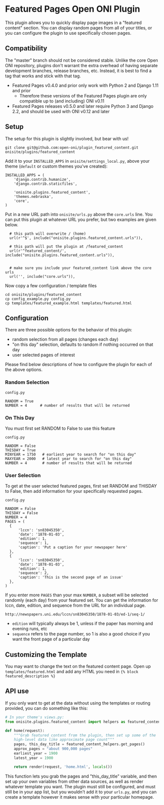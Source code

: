 # Featured Pages Open ONI Plugin

This plugin allows you to quickly display page images in a "featured content" section.  You can display random pages from all of your titles, or you can configure the plugin to use specifically chosen pages.

## Compatibility

The "master" branch should not be considered stable.  Unlike the core Open ONI
repository, plugins don't warrant the extra overhead of having separate
development branches, release branches, etc.  Instead, it is best to find a tag
that works and stick with that tag.

- Featured Pages v0.4.0 and prior only work with Python 2 and Django 1.11 and prior
  - Therefore these versions of the Featured Pages plugin are only compatible up to
    (and including) ONI v0.11
- Featured Pages releases v0.5.0 and later require Python 3 and Django 2.2, and
  should be used with ONI v0.12 and later

## Setup

The setup for this plugin is slightly involved, but bear with us!

```
git clone git@github.com:open-oni/plugin_featured_content.git onisite/plugins/featured_content
```

Add it to your `INSTALLED_APPS` in `onisite/settings_local.py`, above your theme (`default` or custom themes you've created):

```
INSTALLED_APPS = (
    'django.contrib.humanize',
    'django.contrib.staticfiles',

    'onisite.plugins.featured_content',
    'themes.nebraska',
    'core',
)

```

Put in a new URL path into `onisite/urls.py` above the `core.urls` line.  You can put this plugin at whatever URL you prefer, but two examples are given below.

```
  # this path will overwrite / (home)
  url(r'^$', include("onisite.plugins.featured_content.urls")),

  # this path will put the plugin at /featured_content
  url(r'^featured_content/', include("onisite.plugins.featured_content.urls")),


  # make sure you include your featured_content link above the core urls
  url('', include("core.urls")),
```

Now copy a few configuration / template files
```
cd onisite/plugins/featured_content
cp config_example.py config.py
cp templates/featured_example.html templates/featured.html
```

## Configuration

There are three possible options for the behavior of this plugin:

- random selection from all pages (changes each day)
- "on this day" selection, defaults to random if nothing occurred on that day
- user selected pages of interest

Please find below descriptions of how to configure the plugin for each of the above options.

### Random Selection

`config.py`

```
RANDOM = True
NUMBER = 4      # number of results that will be returned
```

### On This Day

You must first set RANDOM to False to use this feature

`config.py`

```
RANDOM = False
THISDAY = True
MINYEAR = 1750   # earliest year to search for "on this day"
MAXYEAR = 2000   # latest year to search for "on this day"
NUMBER = 4       # number of results that will be returned
```

### User Selection

To get at the user selected featured pages, first set RANDOM and THISDAY to False, then add information for your specifically requested pages.

`config.py`

```
RANDOM = False
THISDAY = False
NUMBER = 4
PAGES = (
  {
      'lccn': 'sn83045350',
      'date': '1878-01-03',
      'edition': 1,
      'sequence': 1,
      'caption': 'Put a caption for your newspaper here'
  },
  {
      'lccn': 'sn83045350',
      'date': '1878-01-03',
      'edition': 1,
      'sequence': 2,
      'caption': 'This is the second page of an issue'
  },
)
```

If you enter more `PAGES` than your max `NUMBER`, a subset will be selected randomly (each day) from your featured set.  You can get the information for lccn, date, edition, and sequence from the URL for an individual page.

`http://newspapers.uni.edu/lccn/sn83045350/1878-01-03/ed-1/seq-1/`

- `edition` will typically always be 1, unless if the paper has morning and evening runs, etc
- `sequence` refers to the page number, so 1 is also a good choice if you want the front page of a particular day


## Customizing the Template

You may want to change the text on the featured content page.  Open up `templates/featured.html` and add any HTML you need in `{% block featured_description %}`


## API use

If you only want to get at the data without using the templates or routing provided, you can do something like this:

```python
# In your theme's views.py:
from onisite.plugins.featured_content import helpers as featured_content_helpers

def home(request):
    """Grab featured content from the plugin, then set up some of the
    high-level data like approximate page count"""
    pages, this_day_title = featured_content_helpers.get_pages()
    approx_pages = "about 900,000 pages"
    earliest_year = 1900
    latest_year = 1900

    return render(request, 'home.html', locals())
```

This function lets you grab the pages and "this_day_title" variable, and then
set up your own variables from other data sources, as well as render whatever
template you want.  The plugin must still be configured, and must still be in
your app list, but you wouldn't add it to your `urls.py`, and you can create a
template however it makes sense with your particular homepage.
